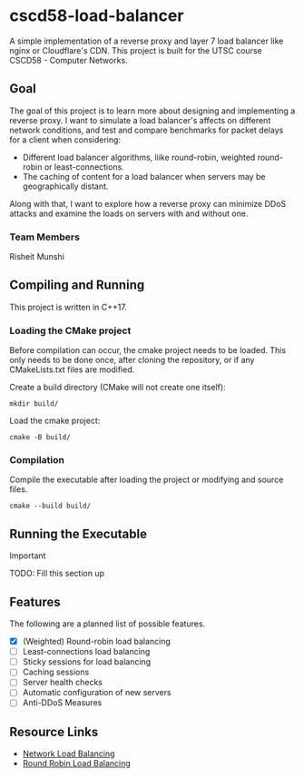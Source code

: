 # cscd58-load-balancer

A simple implementation of a reverse proxy and layer 7 load balancer like nginx or Cloudflare's CDN.
This project is built for the UTSC course CSCD58 - Computer Networks.

## Goal
The goal of this project is to learn more about designing and implementing a reverse proxy.
I want to simulate a load balancer's affects on different network conditions, and test and compare 
benchmarks for packet delays for a client when considering:
- Different load balancer algorithms, liike round-robin, weighted round-robin or least-connections.
- The caching of content for a load balancer when servers may be geographically distant.

Along with that, I want to explore how a reverse proxy can minimize DDoS attacks and examine the
loads on servers with and without one.

### Team Members
Risheit Munshi


## Compiling and Running
This project is written in C++17. 

### Loading the CMake project
Before compilation can occur, the cmake project needs to be loaded.
This only needs to be done once, after cloning the repository, or if any CMakeLists.txt files are modified.

Create a build directory (CMake will not create one itself):
```
mkdir build/
```
Load the cmake project:
```
cmake -B build/
```

### Compilation
Compile the executable after loading the project or modifying and source files.
```
cmake --build build/
```

## Running the Executable

> [!IMPORTANT]
> TODO: Fill this section up

## Features

The following are a planned list of possible features.

- [x] (Weighted) Round-robin load balancing
- [ ] Least-connections load balancing
- [ ] Sticky sessions for load balancing
- [ ] Caching sessions
- [ ] Server health checks
- [ ] Automatic configuration of new servers
- [ ] Anti-DDoS Measures

## Resource Links
- [Network Load Balancing](https://www.techtarget.com/searchdisasterrecovery/definition/Network-Load-Balancing-NLB)
- [Round Robin Load Balancing](https://www.vmware.com/topics/round-robin-load-balancing)
